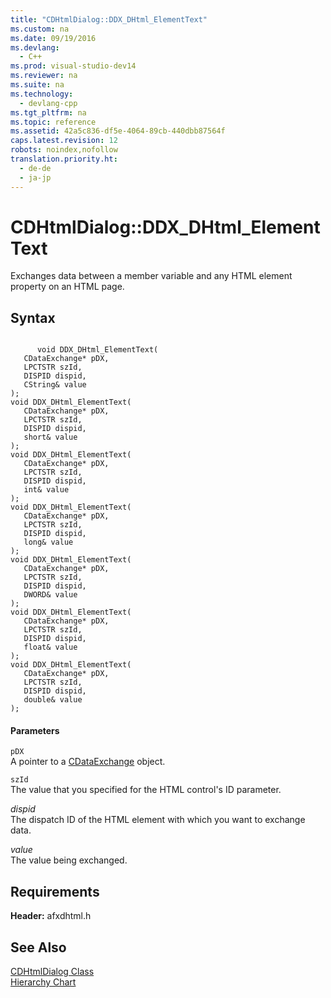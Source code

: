 ```yaml
---
title: "CDHtmlDialog::DDX_DHtml_ElementText"
ms.custom: na
ms.date: 09/19/2016
ms.devlang: 
  - C++
ms.prod: visual-studio-dev14
ms.reviewer: na
ms.suite: na
ms.technology: 
  - devlang-cpp
ms.tgt_pltfrm: na
ms.topic: reference
ms.assetid: 42a5c836-df5e-4064-89cb-440dbb87564f
caps.latest.revision: 12
robots: noindex,nofollow
translation.priority.ht: 
  - de-de
  - ja-jp
---
```

# CDHtmlDialog::DDX_DHtml_ElementText
Exchanges data between a member variable and any HTML element property on an HTML page.  
  
## Syntax  
  
```  
  
      void DDX_DHtml_ElementText(  
   CDataExchange* pDX,  
   LPCTSTR szId,  
   DISPID dispid,  
   CString& value   
);  
void DDX_DHtml_ElementText(  
   CDataExchange* pDX,  
   LPCTSTR szId,  
   DISPID dispid,  
   short& value   
);  
void DDX_DHtml_ElementText(  
   CDataExchange* pDX,  
   LPCTSTR szId,  
   DISPID dispid,  
   int& value   
);  
void DDX_DHtml_ElementText(  
   CDataExchange* pDX,  
   LPCTSTR szId,  
   DISPID dispid,  
   long& value   
);  
void DDX_DHtml_ElementText(  
   CDataExchange* pDX,  
   LPCTSTR szId,  
   DISPID dispid,  
   DWORD& value   
);  
void DDX_DHtml_ElementText(  
   CDataExchange* pDX,  
   LPCTSTR szId,  
   DISPID dispid,  
   float& value   
);  
void DDX_DHtml_ElementText(  
   CDataExchange* pDX,  
   LPCTSTR szId,  
   DISPID dispid,  
   double& value   
);  
```  
  
#### Parameters  
 `pDX`  
 A pointer to a [CDataExchange](../vs140/CDataExchange-Class.md) object.  
  
 `szId`  
 The value that you specified for the HTML control's ID parameter.  
  
 *dispid*  
 The dispatch ID of the HTML element with which you want to exchange data.  
  
 *value*  
 The value being exchanged.  
  
## Requirements  
 **Header:** afxdhtml.h  
  
## See Also  
 [CDHtmlDialog Class](../vs140/CDHtmlDialog-Class.md)   
 [Hierarchy Chart](../vs140/Hierarchy-Chart.md)